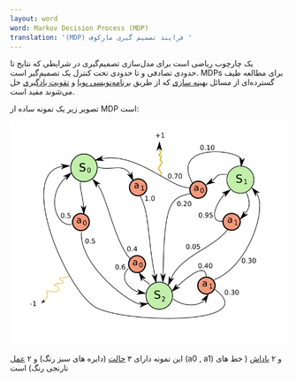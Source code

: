 ```yaml
---
layout: word
word: Markov Decision Process (MDP)
translation: '(MDP) فرایند تصمیم گیری مارکوف '
---
```


[](s/state/)یک چارچوب ریاضی است برای مدل‌سازی تصمیم‌گیری در شرایطی که نتایج تا حدودی تصادفی و تا حدودی تحت کنترل یک تصمیم‌گیر است. MDPs برای مطالعه طیف گسترده‌ای از مسائل [بهینه سازی](https://fa.wikipedia.org/wiki/%D8%A8%D9%87%DB%8C%D9%86%D9%87%E2%80%8C%D8%B3%D8%A7%D8%B2%DB%8C 'بهینه‌سازی') که از طریق [برنامه‌نویسی پویا](https://fa.wikipedia.org/wiki/%D8%A8%D8%B1%D9%86%D8%A7%D9%85%D9%87%E2%80%8C%D8%B1%DB%8C%D8%B2%DB%8C_%D9%BE%D9%88%DB%8C%D8%A7 'برنامه‌ریزی پویا') و [تقویت یادگیری](<r/reinforcement_learning_(rl)>) حل می‌شوند مفید است.

تصویر زیر یک نمونه ساده از MDP است:

![](/assets/img/20060904224736-markov_decision_process_example.png)

این نمونه دارای ۳ [حالت](s/state) (دایره های سبز رنگ) و ۲ [عمل](a/action) (a0 , a1) و ۲ [پاداش](r/reward) ( خط های نارنجی رنگ) است
